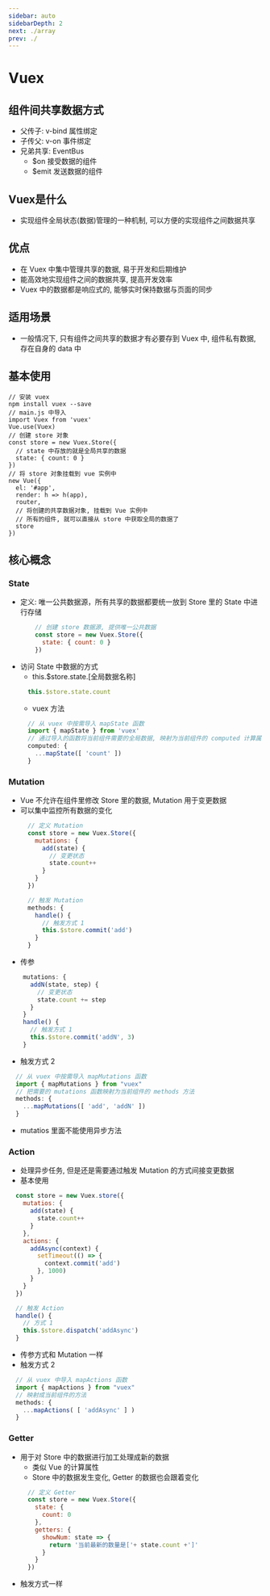 ```yaml
---
sidebar: auto
sidebarDepth: 2
next: ./array
prev: ./
---
```


# Vuex
## 组件间共享数据方式
- 父传子: v-bind 属性绑定
- 子传父: v-on 事件绑定
- 兄弟共享: EventBus
    + $on 接受数据的组件
    + $emit 发送数据的组件
## Vuex是什么
- 实现组件全局状态(数据)管理的一种机制, 可以方便的实现组件之间数据共享
## 优点
- 在 Vuex 中集中管理共享的数据, 易于开发和后期维护
- 能高效地实现组件之间的数据共享, 提高开发效率
- Vuex 中的数据都是响应式的, 能够实时保持数据与页面的同步
## 适用场景
- 一般情况下, 只有组件之间共享的数据才有必要存到 Vuex 中, 组件私有数据, 存在自身的 data 中
## 基本使用
```
// 安装 vuex
npm install vuex --save
// main.js 中导入
import Vuex from 'vuex'
Vue.use(Vuex)
// 创建 store 对象
const store = new Vuex.Store({
  // state 中存放的就是全局共享的数据
  state: { count: 0 }
})
// 将 store 对象挂载到 vue 实例中
new Vue({
  el: '#app',
  render: h => h(app),
  router,
  // 将创建的共享数据对象, 挂载到 Vue 实例中
  // 所有的组件, 就可以直接从 store 中获取全局的数据了
  store
})
```
## 核心概念
### State
- 定义: 唯一公共数据源，所有共享的数据都要统一放到 Store 里的 State 中进行存储
    ```javascript
        // 创建 store 数据源, 提供唯一公共数据
        const store = new Vuex.Store({
          state: { count: 0 }
        })
    ```
- 访问 State 中数据的方式
    + this.$store.state.[全局数据名称]
    ```javascript
      this.$store.state.count
    ```
    + vuex 方法
    ```javascript
      // 从 vuex 中按需导入 mapState 函数
      import { mapState } from 'vuex'
      // 通过导入的函数将当前组件需要的全局数据, 映射为当前组件的 computed 计算属性
      computed: {
        ...mapState([ 'count' ])
      } 
    ```
### Mutation
- Vue 不允许在组件里修改 Store 里的数据, Mutation 用于变更数据
- 可以集中监控所有数据的变化
    ```javascript
      // 定义 Mutation
      const store = new Vuex.Store({
        mutations: {
          add(state) {
            // 变更状态
            state.count++
          }   
        } 
      })
  
      // 触发 Mutation
      methods: {
        handle() {
          // 触发方式 1
          this.$store.commit('add')
        }   
      }
    ```
- 传参
```javascript
    mutations: {
      addN(state, step) {
        // 变更状态
        state.count += step
      }   
    } 
    handle() {
      // 触发方式 1
      this.$store.commit('addN', 3)
    }   
```
- 触发方式 2
```javascript
  // 从 vuex 中按需导入 mapMutations 函数
  import { mapMutations } from "vuex"
  // 把需要的 mutations 函数映射为当前组件的 methods 方法
  methods: {
    ...mapMutations([ 'add', 'addN' ])
  }
```
- mutatios 里面不能使用异步方法
### Action
- 处理异步任务, 但是还是需要通过触发 Mutation 的方式间接变更数据
- 基本使用
```javascript
  const store = new Vuex.store({
    mutatios: {
      add(state) {
        state.count++
      }
    },
    actions: {
      addAsync(context) {
        setTimeout(() => {
          context.commit('add')
        }, 1000)
      }
    }
  })

  // 触发 Action
  handle() {
    // 方式 1
    this.$store.dispatch('addAsync')
  }
```
- 传参方式和 Mutation 一样
- 触发方式 2
```javascript
  // 从 vuex 中导入 mapActions 函数
  import { mapActions } from "vuex"
  // 映射成当前组件的方法
  methods: {
    ...mapActions( [ 'addAsync' ] )
  }
```
### Getter
- 用于对 Store 中的数据进行加工处理成新的数据
    + 类似 Vue 的计算属性
    + Store 中的数据发生变化, Getter 的数据也会跟着变化
    ```javascript
      // 定义 Getter
      const store = new Vuex.Store({
        state: {
          count: 0
        },
        getters: {
          showNum: state => {
            return '当前最新的数量是['+ state.count +']'
          }
        }
      })
    ```
- 触发方式一样
